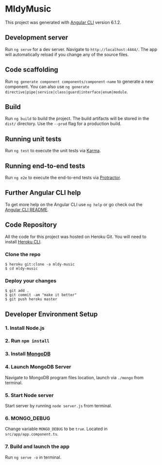 # MldyMusic

This project was generated with [Angular CLI](https://github.com/angular/angular-cli) version 6.1.2.

## Development server

Run `ng serve` for a dev server. Navigate to `http://localhost:4444/`. The app will automatically reload if you change any of the source files.

## Code scaffolding

Run `ng generate component components/component-name` to generate a new component. You can also use `ng generate directive|pipe|service|class|guard|interface|enum|module`.

## Build

Run `ng build` to build the project. The build artifacts will be stored in the `dist/` directory. Use the `--prod` flag for a production build.

## Running unit tests

Run `ng test` to execute the unit tests via [Karma](https://karma-runner.github.io).

## Running end-to-end tests

Run `ng e2e` to execute the end-to-end tests via [Protractor](http://www.protractortest.org/).

## Further Angular CLI help

To get more help on the Angular CLI use `ng help` or go check out the [Angular CLI README](https://github.com/angular/angular-cli/blob/master/README.md).

## Code Repository
All the code for this project was hosted on Heroku Git. You will need to install [Heroku CLI](https://devcenter.heroku.com/articles/heroku-command-line).

### Clone the repo
```
$ heroku git:clone -a mldy-music
$ cd mldy-music
```
### Deploy your changes
```
$ git add .
$ git commit -am "make it better"
$ git push heroku master
```

## Developer Environment Setup

### 1. Install Node.js
### 2. Run `npm install`
### 3. Install [MongoDB](https://www.mongodb.com/download-center/community)
### 4. Launch MongoDB Server
Navigate to MongoDB program files location, launch via `./mongo` from terminal.
### 5. Start Node server
Start server by running `node server.js` from terminal.
### 6. MONGO_DEBUG
Change variable `MONGO_DEBUG` to be `true`. Located in `src/app/app.component.ts`.
### 7. Build and launch the app
Run `ng serve -o` in terminal.

